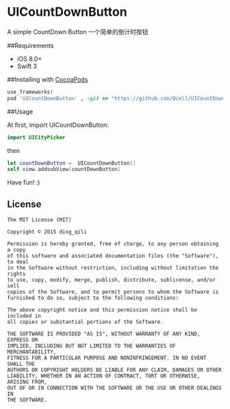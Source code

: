 # UICountDownButton

A simple CountDown Button
一个简单的倒计时按钮


##Requirements

- iOS 8.0+
- Swift 3

##Installing with [CocoaPods](https://cocoapods.org)

```ruby
use_frameworks!
pod 'UICountDownButton' , :git => "https://github.com/Dcell/UICountDownButton.git", :tag => "1.0.0"
```

##Usage

At first, import UICountDownButton:

```swift
import UICityPicker
```

then

```swift
let countDownButton =  UICountDownButton()
self.view.addsubView(countDownButton)
```


Have fun! :)



## License

	The MIT License (MIT)

	Copyright © 2015 ding_qili

	Permission is hereby granted, free of charge, to any person obtaining a copy
	of this software and associated documentation files (the "Software"), to deal
	in the Software without restriction, including without limitation the rights
	to use, copy, modify, merge, publish, distribute, sublicense, and/or sell
	copies of the Software, and to permit persons to whom the Software is
	furnished to do so, subject to the following conditions:

	The above copyright notice and this permission notice shall be included in
	all copies or substantial portions of the Software.

	THE SOFTWARE IS PROVIDED "AS IS", WITHOUT WARRANTY OF ANY KIND, EXPRESS OR
	IMPLIED, INCLUDING BUT NOT LIMITED TO THE WARRANTIES OF MERCHANTABILITY,
	FITNESS FOR A PARTICULAR PURPOSE AND NONINFRINGEMENT. IN NO EVENT SHALL THE
	AUTHORS OR COPYRIGHT HOLDERS BE LIABLE FOR ANY CLAIM, DAMAGES OR OTHER
	LIABILITY, WHETHER IN AN ACTION OF CONTRACT, TORT OR OTHERWISE, ARISING FROM,
	OUT OF OR IN CONNECTION WITH THE SOFTWARE OR THE USE OR OTHER DEALINGS IN
	THE SOFTWARE.

